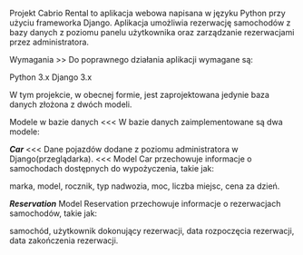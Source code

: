 Projekt Cabrio Rental to aplikacja webowa napisana w języku Python przy użyciu frameworka Django. 
Aplikacja umożliwia rezerwację samochodów z bazy danych z poziomu panelu użytkownika oraz zarządzanie rezerwacjami przez administratora.

Wymagania >>
Do poprawnego działania aplikacji wymagane są:

Python 3.x
Django 3.x

W tym projekcie, w obecnej formie, jest zaprojektowana jedynie baza danych złożona z dwóch modeli. 

Modele w bazie danych <<<
W bazie danych zaimplementowane są dwa modele:


***Car*** <<< Dane pojazdów dodane z poziomu administratora w Django(przeglądarka). <<<
Model Car przechowuje informacje o samochodach dostępnych do wypożyczenia, takie jak:

marka,
model,
rocznik,
typ nadwozia,
moc,
liczba miejsc,
cena za dzień.


***Reservation***
Model Reservation przechowuje informacje o rezerwacjach samochodów, takie jak:

samochód,
użytkownik dokonujący rezerwacji,
data rozpoczęcia rezerwacji,
data zakończenia rezerwacji.
